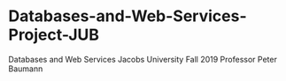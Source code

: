 # Databases-and-Web-Services-Project-JUB
Databases and Web Services 
Jacobs University Fall 2019
Professor Peter Baumann
